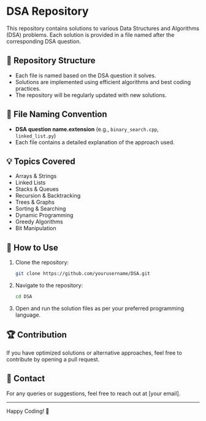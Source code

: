 # DSA Repository

This repository contains solutions to various Data Structures and Algorithms (DSA) problems. Each solution is provided in a file named after the corresponding DSA question.

## 📌 Repository Structure
- Each file is named based on the DSA question it solves.
- Solutions are implemented using efficient algorithms and best coding practices.
- The repository will be regularly updated with new solutions.

## 📂 File Naming Convention
- **DSA question name.extension** (e.g., `binary_search.cpp`, `linked_list.py`)
- Each file contains a detailed explanation of the approach used.

## 💡 Topics Covered
- Arrays & Strings
- Linked Lists
- Stacks & Queues
- Recursion & Backtracking
- Trees & Graphs
- Sorting & Searching
- Dynamic Programming
- Greedy Algorithms
- Bit Manipulation

## 🚀 How to Use
1. Clone the repository:
   ```bash
   git clone https://github.com/yourusername/DSA.git
   ```
2. Navigate to the repository:
   ```bash
   cd DSA
   ```
3. Open and run the solution files as per your preferred programming language.

## 🏆 Contribution
If you have optimized solutions or alternative approaches, feel free to contribute by opening a pull request.

## 📧 Contact
For any queries or suggestions, feel free to reach out at [your email].

---

Happy Coding! 🎯

